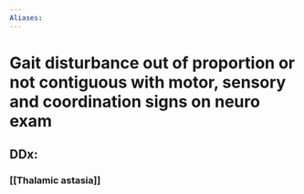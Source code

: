 ```yaml
---
Aliases:
---
```

# Gait disturbance out of proportion or not contiguous with motor, sensory and coordination signs on neuro exam
## DDx:
### [[Thalamic astasia]]
